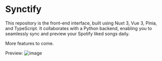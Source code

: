 # Synctify
This repository is the front-end interface, built using Nuxt 3, Vue 3, Pinia, and TypeScript.
It collaborates with a Python backend, enabling you to seamlessly sync and preview your Spotify liked songs daily.

More features to come.

Preview:
![image](https://github.com/PanduruIonut/synctify-nuxt/assets/25410289/707ed227-5725-4fc3-948b-4004bffe7e3f)

